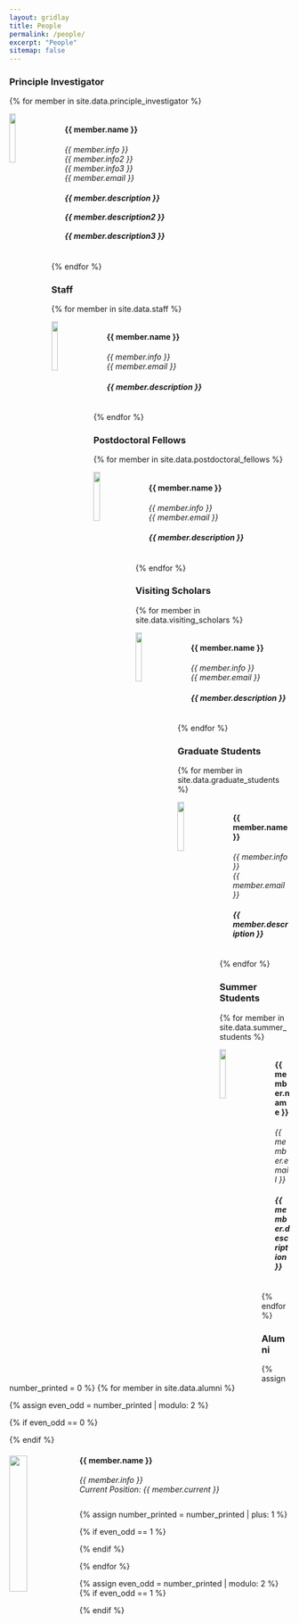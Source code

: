 ```yaml
---
layout: gridlay
title: People
permalink: /people/
excerpt: "People"
sitemap: false
---
```


### Principle Investigator
{% for member in site.data.principle_investigator %}

<div class="col-sm-12 clearfix">
  <img src="{{ site.url }}{{ site.baseurl }}/images/people/{{ member.photo }}" class="img-responsive" width="15%" style="float: left" />
  <ul style="overflow: hidden">
  <h4>{{ member.name }}</h4>
  <i>{{ member.info }}<br> {{ member.info2 }}<br> {{ member.info3 }}<br> {{ member.email }} </i>
  <h5> {{ member.description }} <br><br> {{ member.description2 }} <br><br> {{ member.description3 }} </h5>
  </ul>
</div>

{% endfor %}

### Staff
{% for member in site.data.staff %}

<div class="col-sm-12 clearfix">
  <img src="{{ site.url }}{{ site.baseurl }}/images/people/{{ member.photo }}" class="img-responsive" width="15%" style="float: left" />
  <ul style="overflow: hidden">
  <h4>{{ member.name }}</h4>
  <i>{{ member.info }}<br> {{ member.email }}</i>
  <h5> {{ member.description }} </h5>
  </ul>
</div>

{% endfor %}

### Postdoctoral Fellows
{% for member in site.data.postdoctoral_fellows %}

<div class="col-sm-12 clearfix">
  <img src="{{ site.url }}{{ site.baseurl }}/images/people/{{ member.photo }}" class="img-responsive" width="15%" style="float: left" />
  <ul style="overflow: hidden">
  <h4>{{ member.name }}</h4>
  <i>{{ member.info }}<br> {{ member.email }}</i>
  <h5> {{ member.description }} </h5>
  </ul>
</div>

{% endfor %}

### Visiting Scholars
{% for member in site.data.visiting_scholars %}

<div class="col-sm-12 clearfix">
  <img src="{{ site.url }}{{ site.baseurl }}/images/people/{{ member.photo }}" class="img-responsive" width="15%" style="float: left" />
  <ul style="overflow: hidden">
  <h4>{{ member.name }}</h4>
  <i>{{ member.info }}<br> {{ member.email }}</i>
  <h5> {{ member.description }} </h5>
  </ul>
</div>

{% endfor %}

### Graduate Students
{% for member in site.data.graduate_students %}

<div class="col-sm-12 clearfix">
  <img src="{{ site.url }}{{ site.baseurl }}/images/people/{{ member.photo }}" class="img-responsive" width="15%" style="float: left" />
  <ul style="overflow: hidden">
  <h4>{{ member.name }}</h4>
  <i>{{ member.info }}<br> {{ member.email }}</i>
  <h5> {{ member.description }} </h5>
  </ul>
</div>

{% endfor %}

### Summer Students
{% for member in site.data.summer_students %}

<div class="col-sm-12 clearfix">
  <img src="{{ site.url }}{{ site.baseurl }}/images/people/{{ member.photo }}" class="img-responsive" width="15%" style="float: left" />
  <ul style="overflow: hidden">
  <h4>{{ member.name }}</h4>
  <i> {{ member.email }} </i>
  <h5> {{ member.description }} </h5>
  </ul>
</div>

{% endfor %}

### Alumni
{% assign number_printed = 0 %}
{% for member in site.data.alumni %}

{% assign even_odd = number_printed | modulo: 2 %}

{% if even_odd == 0 %}
<div class="row">
{% endif %}

<div class="col-sm-6 clearfix">
  <img src="{{ site.url }}{{ site.baseurl }}/images/people/{{ member.photo }}" class="img-responsive" width="25%" style="float: left" />
  <h4>{{ member.name }}</h4>
  <i>{{ member.info }}<br>Current Position: {{ member.current }}</i>
  <ul style="overflow: hidden">

  </ul>
</div>

{% assign number_printed = number_printed | plus: 1 %}

{% if even_odd == 1 %}
</div>
{% endif %}

{% endfor %}

{% assign even_odd = number_printed | modulo: 2 %}
{% if even_odd == 1 %}
</div>
{% endif %}
